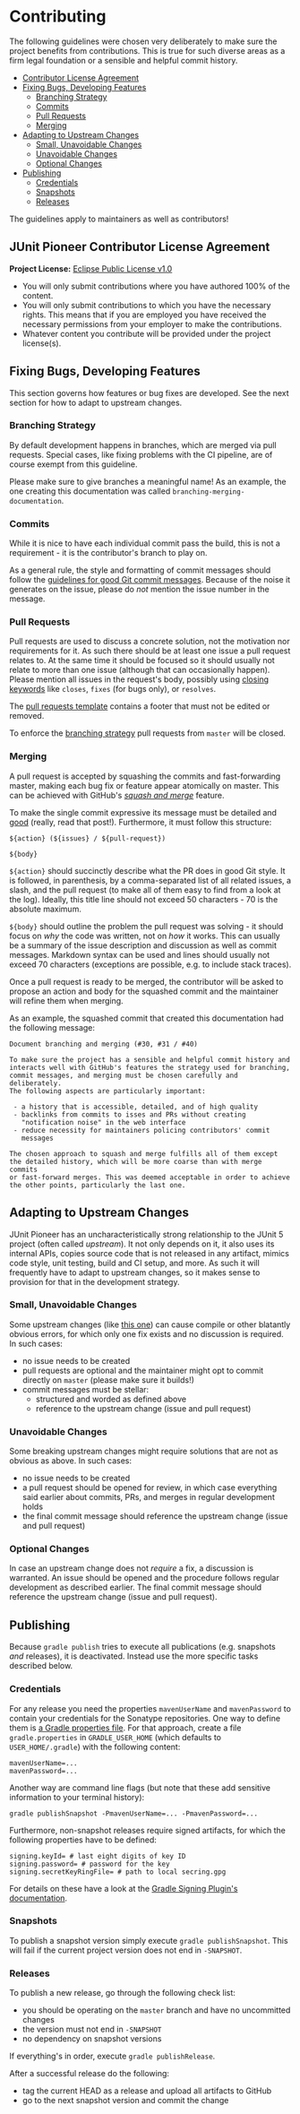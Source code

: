 # Contributing

The following guidelines were chosen very deliberately to make sure the project benefits from contributions.
This is true for such diverse areas as a firm legal foundation or a sensible and helpful commit history.

* [Contributor License Agreement](#junit-pioneer-contributor-license-agreement)
* [Fixing Bugs, Developing Features](#fixing-bugs-developing-features)
	* [Branching Strategy](#branching-strategy)
	* [Commits](#commits)
	* [Pull Requests](#pull-requests)
	* [Merging](#merging)
* [Adapting to Upstream Changes](#adapting-to-upstream-changes)
	* [Small, Unavoidable Changes](#small-unavoidable-changes)
	* [Unavoidable Changes](#unavoidable-changes)
	* [Optional Changes](#optional-changes)
* [Publishing](#publishing)
	* [Credentials](#credentials)
	* [Snapshots](#snapshots)
	* [Releases](#releases)

The guidelines apply to maintainers as well as contributors!


## JUnit Pioneer Contributor License Agreement

**Project License:** [Eclipse Public License v1.0](LICENSE.md)

* You will only submit contributions where you have authored 100% of the content.
* You will only submit contributions to which you have the necessary rights.
  This means that if you are employed you have received the necessary permissions from your employer to make the contributions.
* Whatever content you contribute will be provided under the project license(s).


## Fixing Bugs, Developing Features

This section governs how features or bug fixes are developed.
See the next section for how to adapt to upstream changes.

### Branching Strategy

By default development happens in branches, which are merged via pull requests.
Special cases, like fixing problems with the CI pipeline, are of course exempt from this guideline.

Please make sure to give branches a meaningful name!
As an example, the one creating this documentation was called `branching-merging-documentation`.

### Commits

While it is nice to have each individual commit pass the build, this is not a requirement - it is the contributor's branch to play on.

As a general rule, the style and formatting of commit messages should follow the [guidelines for good Git commit messages](http://chris.beams.io/posts/git-commit/).
Because of the noise it generates on the issue, please do _not_ mention the issue number in the message.

### Pull Requests

Pull requests are used to discuss a concrete solution, not the motivation nor requirements for it.
As such there should be at least one issue a pull request relates to.
At the same time it should be focused so it should usually not relate to more than one issue (although that can occasionally happen).
Please mention all issues in the request's body, possibly using [closing keywords](https://help.github.com/articles/closing-issues-via-commit-messages/) like `closes`, `fixes` (for bugs only), or `resolves`.

The [pull requests template](.github/PULL_REQUEST_TEMPLATE.md) contains a footer that must not be edited or removed.

To enforce the [branching strategy](#branching-strategy) pull requests from `master` will be closed.

### Merging

A pull request is accepted by squashing the commits and fast-forwarding master, making each bug fix or feature appear atomically on master.
This can be achieved with GitHub's [_squash and merge_](https://help.github.com/articles/about-pull-request-merges/#squash-and-merge-your-pull-request-commits) feature.

To make the single commit expressive its message must be detailed and [good]((http://chris.beams.io/posts/git-commit/)) (really, read that post!).
Furthermore, it must follow this structure:

```
${action} (${issues} / ${pull-request})

${body}
```

`${action}` should succinctly describe what the PR does in good Git style.
It is followed, in parenthesis, by a comma-separated list of all related issues, a slash, and the pull request (to make all of them easy to find from a look at the log).
Ideally, this title line should not exceed 50 characters - 70 is the absolute maximum.

`${body}` should outline the problem the pull request was solving - it should focus on _why_ the code was written, not on _how_ it works.
This can usually be a summary of the issue description and discussion as well as commit messages.
Markdown syntax can be used and lines should usually not exceed 70 characters (exceptions are possible, e.g. to include stack traces).

Once a pull request is ready to be merged, the contributor will be asked to propose an action and body for the squashed commit and the maintainer will refine them when merging.

As an example, the squashed commit that created this documentation had the following message:

```
Document branching and merging (#30, #31 / #40)

To make sure the project has a sensible and helpful commit history and
interacts well with GitHub's features the strategy used for branching,
commit messages, and merging must be chosen carefully and deliberately.
The following aspects are particularly important:

 - a history that is accessible, detailed, and of high quality
 - backlinks from commits to isses and PRs without creating
   "notification noise" in the web interface
 - reduce necessity for maintainers policing contributors' commit
   messages

The chosen approach to squash and merge fulfills all of them except
the detailed history, which will be more coarse than with merge commits
or fast-forward merges. This was deemed acceptable in order to achieve
the other points, particularly the last one.
```


## Adapting to Upstream Changes

JUnit Pioneer has an uncharacteristically strong relationship to the JUnit 5 project (often called _upstream_).
It not only depends on it, it also uses its internal APIs, copies source code that is not released in any artifact, mimics code style, unit testing, build and CI setup, and more.
As such it will frequently have to adapt to upstream changes, so it makes sense to provision for that in the development strategy.

### Small, Unavoidable Changes

Some upstream changes (like [this one](https://github.com/junit-team/junit5/issues/793#issuecomment-294377755)) can cause compile or other blatantly obvious errors, for which only one fix exists and no discussion is required.
In such cases:

* no issue needs to be created
* pull requests are optional and the maintainer might opt to commit directly on `master` (please make sure it builds!)
* commit messages must be stellar:
	* structured and worded as defined above
	* reference to the upstream change (issue and pull request)

### Unavoidable Changes

Some breaking upstream changes might require solutions that are not as obvious as above.
In such cases:

* no issue needs to be created
* a pull request should be opened for review, in which case everything said earlier about commits, PRs, and merges in regular development holds
* the final commit message should reference the upstream change (issue and pull request)

### Optional Changes

In case an upstream change does not _require_ a fix, a discussion is warranted.
An issue should be opened and the procedure follows regular development as described earlier.
The final commit message should reference the upstream change (issue and pull request).


## Publishing

Because `gradle publish` tries to execute all publications (e.g. snapshots _and_ releases), it is deactivated.
Instead use the more specific tasks described below.

### Credentials

For any release you need the properties `mavenUserName` and `mavenPassword` to contain your credentials for the Sonatype repositories.
One way to define them is [a Gradle properties file](https://docs.gradle.org/current/userguide/build_environment.html#sec:gradle_properties_and_system_properties).
For that approach, create a file `gradle.properties` in `GRADLE_USER_HOME` (which defaults to `USER_HOME/.gradle`) with the following content:

```
mavenUserName=...
mavenPassword=...
```

Another way are command line flags (but note that these add sensitive information to your terminal history):

```
gradle publishSnapshot -PmavenUserName=... -PmavenPassword=...
```

Furthermore, non-snapshot releases require signed artifacts, for which the following properties have to be defined:

```
signing.keyId= # last eight digits of key ID
signing.password= # password for the key
signing.secretKeyRingFile= # path to local secring.gpg
```

For details on these have a look at the [Gradle Signing Plugin's documentation](https://docs.gradle.org/current/userguide/signing_plugin.html#sec:signatory_credentials).

### Snapshots

To publish a snapshot version simply execute `gradle publishSnapshot`.
This will fail if the current project version does not end in `-SNAPSHOT`.

### Releases

To publish a new release, go through the following check list:

* you should be operating on the `master` branch and have no uncommitted changes
* the version must not end in `-SNAPSHOT`
* no dependency on snapshot versions

If everything's in order, execute `gradle publishRelease`.

After a successful release do the following:

* tag the current HEAD as a release and upload all artifacts to GitHub
* go to the next snapshot version and commit the change

